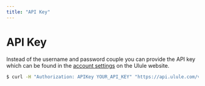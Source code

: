 ```yaml
---
title: "API Key"
---
```


# API Key

Instead of the username and password couple you can provide the API key which can be found in the [account settings](https://www.ulule.com/settings/privacy/) on the Ulule website.

```bash
$ curl -H "Authorization: APIKey YOUR_API_KEY" "https://api.ulule.com/v1/..."
```
